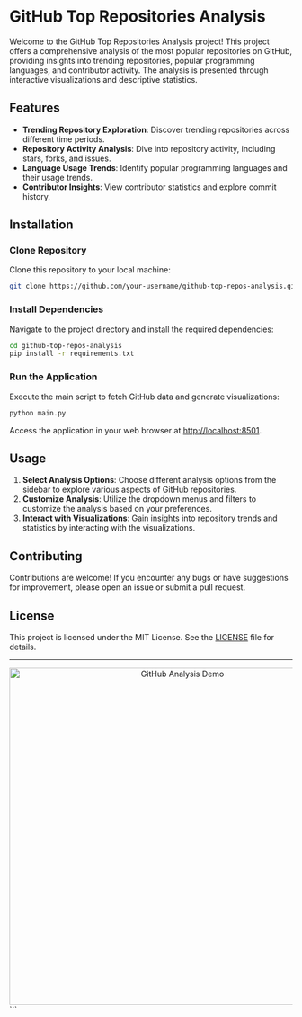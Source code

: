 # GitHub Top Repositories Analysis

Welcome to the GitHub Top Repositories Analysis project! This project offers a comprehensive analysis of the most popular repositories on GitHub, providing insights into trending repositories, popular programming languages, and contributor activity. The analysis is presented through interactive visualizations and descriptive statistics.

## Features

- **Trending Repository Exploration**: Discover trending repositories across different time periods.
- **Repository Activity Analysis**: Dive into repository activity, including stars, forks, and issues.
- **Language Usage Trends**: Identify popular programming languages and their usage trends.
- **Contributor Insights**: View contributor statistics and explore commit history.

## Installation

### Clone Repository

Clone this repository to your local machine:

```bash
git clone https://github.com/your-username/github-top-repos-analysis.git
```

### Install Dependencies

Navigate to the project directory and install the required dependencies:

```bash
cd github-top-repos-analysis
pip install -r requirements.txt
```

### Run the Application

Execute the main script to fetch GitHub data and generate visualizations:

```bash
python main.py
```

Access the application in your web browser at [http://localhost:8501](http://localhost:8501).

## Usage

1. **Select Analysis Options**: Choose different analysis options from the sidebar to explore various aspects of GitHub repositories.
2. **Customize Analysis**: Utilize the dropdown menus and filters to customize the analysis based on your preferences.
3. **Interact with Visualizations**: Gain insights into repository trends and statistics by interacting with the visualizations.

## Contributing

Contributions are welcome! If you encounter any bugs or have suggestions for improvement, please open an issue or submit a pull request.

## License

This project is licensed under the MIT License. See the [LICENSE](LICENSE) file for details.

---

<div align="center">
  <img src="https://github.com/your-username/github-top-repos-analysis/blob/main/images/github-analysis-demo.png" alt="GitHub Analysis Demo" width="600px">
</div>
```
